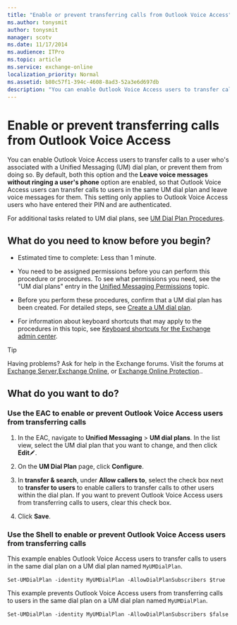 ```yaml
---
title: "Enable or prevent transferring calls from Outlook Voice Access"
ms.author: tonysmit
author: tonysmit
manager: scotv
ms.date: 11/17/2014
ms.audience: ITPro
ms.topic: article
ms.service: exchange-online
localization_priority: Normal
ms.assetid: b80c57f1-394c-4608-8ad3-52a3e6d697db
description: "You can enable Outlook Voice Access users to transfer calls to a user who's associated with a Unified Messaging (UM) dial plan, or prevent them from doing so. By default, both this option and the Leave voice messages without ringing a user's phone option are enabled, so that Outlook Voice Access users can transfer calls to users in the same UM dial plan and leave voice messages for them. This setting only applies to Outlook Voice Access users who have entered their PIN and are authenticated."
---
```


# Enable or prevent transferring calls from Outlook Voice Access

You can enable Outlook Voice Access users to transfer calls to a user who's associated with a Unified Messaging (UM) dial plan, or prevent them from doing so. By default, both this option and the **Leave voice messages without ringing a user's phone** option are enabled, so that Outlook Voice Access users can transfer calls to users in the same UM dial plan and leave voice messages for them. This setting only applies to Outlook Voice Access users who have entered their PIN and are authenticated. 
  
For additional tasks related to UM dial plans, see [UM Dial Plan Procedures](http://technet.microsoft.com/library/1bda77c8-c4e2-4ae0-a001-76ae029bf843.aspx).
  
## What do you need to know before you begin?

- Estimated time to complete: Less than 1 minute.
    
- You need to be assigned permissions before you can perform this procedure or procedures. To see what permissions you need, see the "UM dial plans" entry in the [Unified Messaging Permissions](http://technet.microsoft.com/library/d326c3bc-8f33-434a-bf02-a83cc26a5498.aspx) topic. 
    
- Before you perform these procedures, confirm that a UM dial plan has been created. For detailed steps, see [Create a UM dial plan](../../voice-mail-unified-messaging/connect-voice-mail-system/create-um-dial-plan.md).
    
- For information about keyboard shortcuts that may apply to the procedures in this topic, see [Keyboard shortcuts for the Exchange admin center](../../accessibility/keyboard-shortcuts-in-admin-center.md).
    
> [!TIP]
> Having problems? Ask for help in the Exchange forums. Visit the forums at [Exchange Server](https://go.microsoft.com/fwlink/p/?linkId=60612),[Exchange Online](https://go.microsoft.com/fwlink/p/?linkId=267542), or [Exchange Online Protection](https://go.microsoft.com/fwlink/p/?linkId=285351).. 
  
## What do you want to do?

### Use the EAC to enable or prevent Outlook Voice Access users from transferring calls

1. In the EAC, navigate to **Unified Messaging** \> **UM dial plans**. In the list view, select the UM dial plan that you want to change, and then click **Edit**![Edit icon](../../media/ITPro_EAC_EditIcon.gif).
    
2. On the **UM Dial Plan** page, click **Configure**.
    
3. In **transfer & search**, under **Allow callers to**, select the check box next to **transfer to users** to enable callers to transfer calls to other users within the dial plan. If you want to prevent Outlook Voice Access users from transferring calls to users, clear this check box. 
    
4. Click **Save**.
    
### Use the Shell to enable or prevent Outlook Voice Access users from transferring calls

This example enables Outlook Voice Access users to transfer calls to users in the same dial plan on a UM dial plan named  `MyUMDialPlan`.
  
```
Set-UMDialPlan -identity MyUMDialPlan -AllowDialPlanSubscribers $true
```

This example prevents Outlook Voice Access users from transferring calls to users in the same dial plan on a UM dial plan named  `MyUMDialPlan`.
  
```
Set-UMDialPlan -identity MyUMDialPlan -AllowDialPlanSubscribers $false
```


